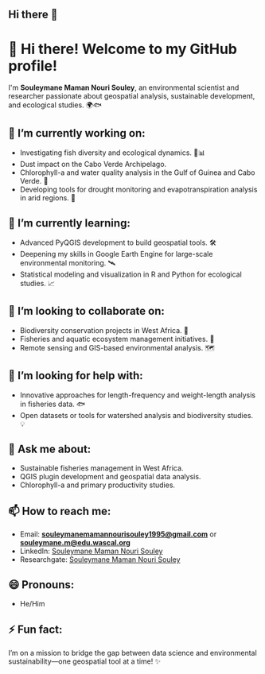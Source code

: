 ## Hi there 👋

# 👋 Hi there! Welcome to my GitHub profile!

I'm **Souleymane Maman Nouri Souley**, an environmental scientist and researcher passionate about geospatial analysis, sustainable development, and ecological studies. 🌍🐟 

## 🔭 I’m currently working on:
- Investigating fish diversity and ecological dynamics. 🐠📊
- Dust impact on the Cabo Verde Archipelago.  
- Chlorophyll-a and water quality analysis in the Gulf of Guinea and Cabo Verde. 🌊  
- Developing tools for drought monitoring and evapotranspiration analysis in arid regions. 🌵  

## 🌱 I’m currently learning:
- Advanced PyQGIS development to build geospatial tools. 🛠️  
- Deepening my skills in Google Earth Engine for large-scale environmental monitoring. 🛰️  
- Statistical modeling and visualization in R and Python for ecological studies. 📈  

## 👯 I’m looking to collaborate on:
- Biodiversity conservation projects in West Africa. 🐾  
- Fisheries and aquatic ecosystem management initiatives. 🌊  
- Remote sensing and GIS-based environmental analysis. 🗺️  

## 🤔 I’m looking for help with:
- Innovative approaches for length-frequency and weight-length analysis in fisheries data. 🐟  
- Open datasets or tools for watershed analysis and biodiversity studies. 💡  

## 💬 Ask me about:
- Sustainable fisheries management in West Africa.  
- QGIS plugin development and geospatial data analysis.  
- Chlorophyll-a and primary productivity studies.  

## 📫 How to reach me:
- Email: **souleymanemamannourisouley1995@gmail.com** or **souleymane.m@edu.wascal.org**  
- LinkedIn: [Souleymane Maman Nouri Souley](www.linkedin.com/in/souleymanemamannourisouley)
- Researchgate: [Souleymane Maman Nouri Souley](https://www.researchgate.net/profile/Souleymane-Mama-Nouri-Souley)

## 😄 Pronouns:
- He/Him  

## ⚡ Fun fact:
I’m on a mission to bridge the gap between data science and environmental sustainability—one geospatial tool at a time! ✨  

